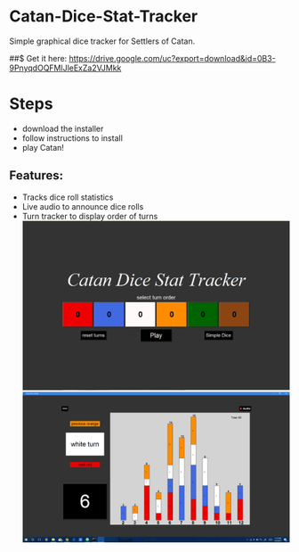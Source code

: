 # Catan-Dice-Stat-Tracker
Simple graphical dice tracker for Settlers of Catan.

##$ Get it here: https://drive.google.com/uc?export=download&id=0B3-9PnyqdOQFMlJleExZa2VJMkk
# Steps
* download the installer
* follow instructions to install
* play Catan!

## Features:
* Tracks dice roll statistics
* Live audio to announce dice rolls
* Turn tracker to display order of turns
![](./CatanDice/MainScreen.PNG)
![](./CatanDice/SuperLongGame.png)
